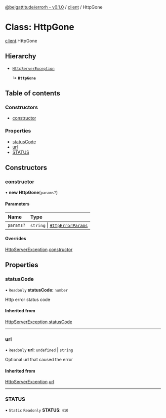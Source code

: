 [@belgattitude/errorh - v0.1.0](../README.md) / [client](../modules/client.md) / HttpGone

# Class: HttpGone

[client](../modules/client.md).HttpGone

## Hierarchy

- [`HttpServerException`](base.HttpServerException.md)

  ↳ **`HttpGone`**

## Table of contents

### Constructors

- [constructor](client.HttpGone.md#constructor)

### Properties

- [statusCode](client.HttpGone.md#statuscode)
- [url](client.HttpGone.md#url)
- [STATUS](client.HttpGone.md#status)

## Constructors

### constructor

• **new HttpGone**(`params?`)

#### Parameters

| Name      | Type                                                                 |
| :-------- | :------------------------------------------------------------------- |
| `params?` | `string` \| [`HttpErrorParams`](../modules/types.md#httperrorparams) |

#### Overrides

[HttpServerException](base.HttpServerException.md).[constructor](base.HttpServerException.md#constructor)

## Properties

### statusCode

• `Readonly` **statusCode**: `number`

Http error status code

#### Inherited from

[HttpServerException](base.HttpServerException.md).[statusCode](base.HttpServerException.md#statuscode)

---

### url

• `Readonly` **url**: `undefined` \| `string`

Optional url that caused the error

#### Inherited from

[HttpServerException](base.HttpServerException.md).[url](base.HttpServerException.md#url)

---

### STATUS

▪ `Static` `Readonly` **STATUS**: `410`
